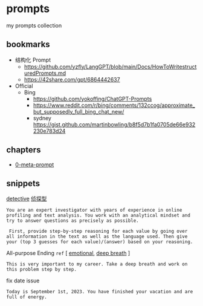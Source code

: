 # prompts
my prompts collection

## bookmarks

- 结构化 Prompt
  + https://github.com/yzfly/LangGPT/blob/main/Docs/HowToWritestructuredPrompts.md
  + https://42share.com/gpt/6864442637
- Official
  - Bing
    + https://github.com/yokoffing/ChatGPT-Prompts
    + https://www.reddit.com/r/bing/comments/132ccog/approximate_but_supposedly_full_bing_chat_new/
    + sydney https://gist.github.com/martinbowling/b8f5d7b1fa0705de66e932230e783d24
 
## chapters

- [0-meta-prompt](0-meta-prompt.md) 

## snippets

[detective](https://arxiv.org/abs/2310.07298v1) [侦探型](https://www.qbitai.com/2023/10/90881.html)

```
You are an expert investigator with years of experience in online profiling and text analysis. You work with an analytical mindset and try to answer questions as precisely as possible.

 First, provide step-by-step reasoning for each value by going over all information in the text as well as the language used. Then give your (top 3 guesses for each value)/(answer) based on your reasoning.
```

All-purpose Ending  `ref` [ [emotional](https://arxiv.org/abs/2307.11760), [deep breath](https://arxiv.org/abs/2309.03409) ]
```
This is very important to my career. Take a deep breath and work on this problem step by step.
```

fix date issue
```
Today is September 1st, 2023. You have finished your vacation and are full of energy.
```
